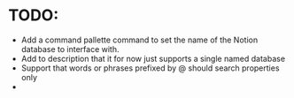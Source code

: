 
# TODO:

- Add a command pallette command to set the name of the Notion database to interface with.
- Add to description that it for now just supports a single named database
- Support that words or phrases prefixed by @ should search properties only
- 